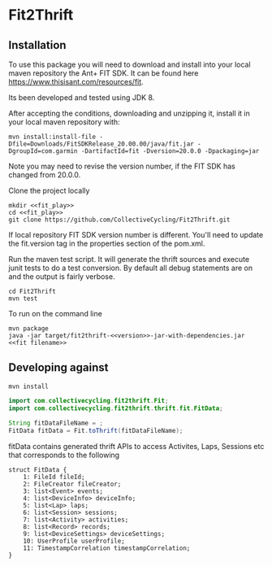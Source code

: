 # Fit2Thrift

Installation
------------

To use this package you will need to download and install into your local maven repository the Ant+ FIT SDK.  It can be found here https://www.thisisant.com/resources/fit.

Its been developed and tested using JDK 8.

After accepting the conditions, downloading and unzipping it, install it in your local maven repository with: 

    mvn install:install-file -Dfile=Downloads/FitSDKRelease_20.00.00/java/fit.jar -DgroupId=com.garmin -DartifactId=fit -Dversion=20.0.0 -Dpackaging=jar

Note you may need to revise the version number, if the FIT SDK has changed from 20.0.0.

Clone the project locally
    
    mkdir <<fit_play>>
    cd <<fit_play>>
    git clone https://github.com/CollectiveCycling/Fit2Thrift.git
    
If local repository FIT SDK version number is different. You'll need to update the fit.version tag in the properties section of the pom.xml.

Run the maven test script. It will generate the thrift sources and execute junit tests to do a test conversion. By default all debug statements are on and the output is fairly verbose.

    cd Fit2Thrift
    mvn test
    
To run on the command line
    
    mvn package
    java -jar target/fit2thrift-<<version>>-jar-with-dependencies.jar <<fit filename>>
    
Developing against
------------------

    mvn install

  
```java
import com.collectivecycling.fit2thrift.Fit;
import com.collectivecycling.fit2thrift.thrift.fit.FitData;
    
String fitDataFileName = ;
FitData fitData = Fit.toThrift(fitDataFileName);
```

fitData contains generated thrift APIs to access Activites, Laps, Sessions etc that corresponds to the following 

```
struct FitData {
	1: FileId fileId;
	2: FileCreator fileCreator;
	3: list<Event> events;
	4: list<DeviceInfo> deviceInfo;
	5: list<Lap> laps;
	6: list<Session> sessions;
	7: list<Activity> activities;
	8: list<Record> records;
	9: list<DeviceSettings> deviceSettings;
	10: UserProfile userProfile;
	11: TimestampCorrelation timestampCorrelation;
}
```